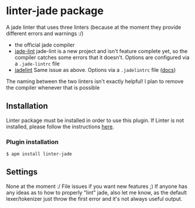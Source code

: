 # linter-jade package

A jade linter that uses three linters (because at the moment they provide different errors and
warnings :/)

- the official jade compiler
- [jade-lint](https://github.com/benedfit/jade-lint) jade-lint is a new project and isn't feature
  complete yet, so the compiler catches some errors that it doesn't.  Options are configured via a
  `.jade-lintrc` file
- [jadelint](https://github.com/rrdelaney/jadelint) Same issue as above.  Options via a
  `.jadelintrc` file ([docs](http://ryandelaney.io/jadelint/))

The naming between the two linters isn't exactly helpful!  I plan to remove the compiler whenever
that is possible

## Installation
Linter package must be installed in order to use this plugin. If Linter is not installed, please
follow the instructions [here](https://github.com/AtomLinter/Linter).

### Plugin installation
```
$ apm install linter-jade
```

## Settings

None at the moment :/  File issues if you want new features ;)  If anyone has any ideas as to how to
properly "lint" jade, also let me know, as the default lexer/tokenizer just throw the first error
and it's not always useful output.
